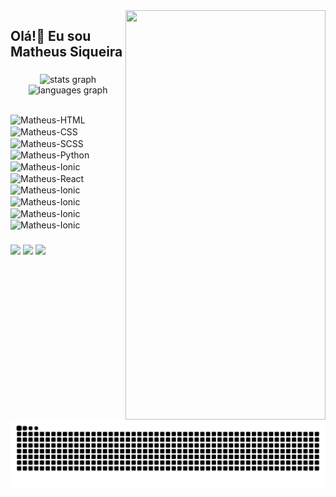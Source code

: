 <img align="right" width="320em" height="655em" src="https://raw.githubusercontent.com/gist/matheuspsiqueira/979d2c05789bb9d12c121d7dbd593c72/raw/535d75157aea55834719d5e5338d6bd9834587b1/cardlegal.svg">

<h2 align="left">Olá!👋 Eu sou Matheus Siqueira</h2>

###

<div align="center">
  <img src="https://github-readme-stats.vercel.app/api?username=matheuspsiqueira&hide_title=false&hide_rank=false&show_icons=true&include_all_commits=true&count_private=true&disable_animations=false&theme=dark&locale=pt-br&hide_border=false" width="500em" alt="stats graph"  />
  <img src="https://github-readme-stats.vercel.app/api/top-langs?username=matheuspsiqueira&locale=pt-br&hide_title=false&layout=compact&card_width=320&langs_count=5&theme=dark&hide_border=false" width="500em" alt="languages graph"  />
 
</div>

##

<div style="display: inline_block">

  <img align="center" alt="Matheus-HTML" height="40" width="40" src="https://skillicons.dev/icons?i=html">
  <img align="center" alt="Matheus-CSS" height="40" width="40" src="https://skillicons.dev/icons?i=css">
  <img align="center" alt="Matheus-SCSS" height="40" width="40" src="https://skillicons.dev/icons?i=js">
  <img align="center" alt="Matheus-Python" height="40" width="40" src="https://skillicons.dev/icons?i=python">
  <img align="center" alt="Matheus-Ionic" height="40" width="40" src="https://skillicons.dev/icons?i=django">
  <img align="center" alt="Matheus-React" height="40" width="40" src="https://skillicons.dev/icons?i=react">
  <img align="center" alt="Matheus-Ionic" height="40" width="40" src="https://skillicons.dev/icons?i=bootstrap">
  <img align="center" alt="Matheus-Ionic" height="40" width="40" src="https://skillicons.dev/icons?i=linux">
  <img align="center" alt="Matheus-Ionic" height="40" width="40" src="https://skillicons.dev/icons?i=kali">
  <img align="center" alt="Matheus-Ionic" height="40" width="40" src="https://skillicons.dev/icons?i=postgres">
  
</div>

###

<div align="left"> 
  
  <a href="https://instagram.com/siqueiramt_" target="_blank"><img src="https://img.shields.io/badge/-Instagram-%23E4405F?style=for-the-badge&logo=instagram&logoColor=white" target="_blank"></a>
  <a href = "mailto:matheuspontessiqueira@gmail.com"><img src="https://img.shields.io/badge/-Gmail-%23333?style=for-the-badge&logo=gmail&logoColor=white" target="_blank"></a>
  <a href="https://www.linkedin.com/in/matheus-siqueira-755a4020a" target="_blank"><img src="https://img.shields.io/badge/-LinkedIn-%230077B5?style=for-the-badge&logo=linkedin&logoColor=white" target="_blank"></a> 
  
</div>


<img src="https://raw.githubusercontent.com/matheuspsiqueira/matheuspsiqueira/output/snake.svg" alt="Snake animation" />

###
